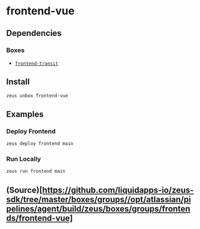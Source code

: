 
frontend-vue 
====================




## Dependencies
### Boxes
* [`frontend-transit`](frontend-transit.md)




## Install
```bash
zeus unbox frontend-vue
```
## Examples
### Deploy Frontend 
```bash
zeus deploy frontend main
```
### Run Locally 
```bash
zeus run frontend main
```





## (Source)[https://github.com/liquidapps-io/zeus-sdk/tree/master/boxes/groups//opt/atlassian/pipelines/agent/build/zeus/boxes/groups/frontends/frontend-vue]
